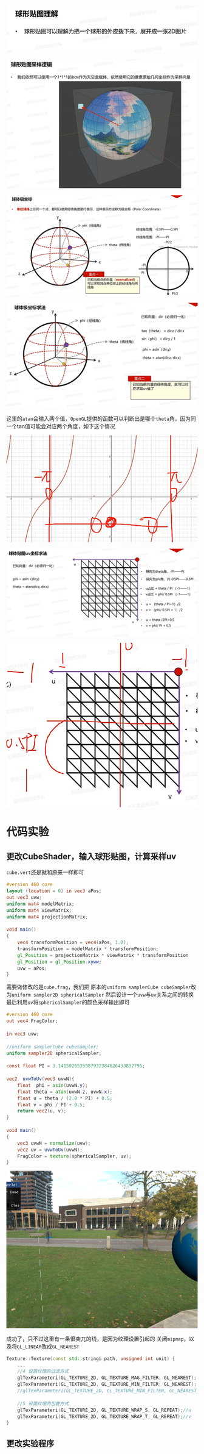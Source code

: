 ![输入图片说明](/imgs/2025-02-17/fGoLSbjlRnfQ6WYq.png)

![输入图片说明](/imgs/2025-02-17/fX6qU701Q758Z7Ws.png)

![输入图片说明](/imgs/2025-02-17/PWTUh1Xm8t8H1wJ4.png)

![输入图片说明](/imgs/2025-02-17/0FOX0yF0yxYpGtcW.png)

这里的`atan`会输入两个值，`OpenGL`提供的函数可以判断出是哪个`theta`角，因为同一个tan值可能会对应两个角度，如下这个情况

![输入图片说明](/imgs/2025-02-17/eSvPgvgYHZRwSGXT.png)

![输入图片说明](/imgs/2025-02-17/jpPse2kwZICsVOts.png)

![输入图片说明](/imgs/2025-02-17/ykiayiYFtkp65pRO.png)

# 代码实验
## 更改CubeShader，输入球形贴图，计算采样uv
`cube.vert`还是就和原来一样即可
```glsl
#version 460 core
layout (location = 0) in vec3 aPos;
out vec3 uvw;
uniform mat4 modelMatrix;
uniform mat4 viewMatrix;
uniform mat4 projectionMatrix;

void main()
{
	vec4 transformPosition = vec4(aPos, 1.0);
	transformPosition = modelMatrix * transformPosition;
	gl_Position = projectionMatrix * viewMatrix * transformPosition
	gl_Position = gl_Position.xyww;
	uvw = aPos;
}
```
需要做修改的是`cube.frag`，我们把
原本的`uniform samplerCube cubeSampler`改为`uniform sampler2D sphericalSampler`
然后设计一个`uvw`与`uv`关系之间的转换
最后利用`uv`将`sphericalSampler`的颜色采样输出即可
```glsl
#version 460 core
out vec4 FragColor;

in vec3 uvw;

//uniform samplerCube cubeSampler;
uniform sampler2D sphericalSampler;

const float PI = 3.1415926535987932384626433832795;

vec2  uvwToUv(vec3 uvwN){
	float  phi = asin(uvwN.y);
	float theta = atan(uvwN.z, uvwN.x);
	float u = theta / (2.0 * PI) + 0.5;
	float v = phi / PI + 0.5;
	return vec2(u, v);
}

void main()
{
	vec3 uvwN = normalize(uvw);
	vec2 uv = uvwToUv(uvwN);
	FragColor = texture(sphericalSampler, uv);
}
```

![输入图片说明](/imgs/2025-02-17/SRZ6IQtBhzJKKfvi.png)

成功了，只不过这里有一条很突兀的线，是因为纹理设置引起的
关闭`mipmap`，以及将`GL_LINEAR`改成`GL_NEAREST`
```cpp
Texture::Texture(const std::string& path, unsigned int unit) {
	...
	//4 设置纹理的过滤方式
	glTexParameteri(GL_TEXTURE_2D, GL_TEXTURE_MAG_FILTER, GL_NEAREST);
	glTexParameteri(GL_TEXTURE_2D, GL_TEXTURE_MIN_FILTER, GL_NEAREST);
	//glTexParameteri(GL_TEXTURE_2D, GL_TEXTURE_MIN_FILTER, GL_NEAREST_MIPMAP_LINEAR);

	//5 设置纹理的包裹方式
	glTexParameteri(GL_TEXTURE_2D, GL_TEXTURE_WRAP_S, GL_REPEAT);//u
	glTexParameteri(GL_TEXTURE_2D, GL_TEXTURE_WRAP_T, GL_REPEAT);//v
}
```

## 更改实验程序

<!--stackedit_data:
eyJoaXN0b3J5IjpbODUyMTM4ODAxLC0xODIzMjU3MTczLC0xNj
cxOTUzNzYyLDE5MTEyMTI3NDEsODc0NzUzODEyLC0yMTI2NzY4
NjExLDIzMzgzMjgxMywxNDUxMjY0MDc3XX0=
-->